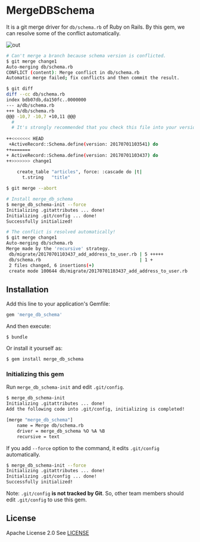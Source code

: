 # MergeDBSchema

It is a git merge driver for `db/schema.rb` of Ruby on Rails.
By this gem, we can resolve some of the conflict automatically.

![out](https://user-images.githubusercontent.com/4361134/27761416-665a6ee8-5e96-11e7-852d-5eddc9c2a6b8.gif)

```bash
# Can't merge a branch because schema version is conflicted.
$ git merge change1
Auto-merging db/schema.rb
CONFLICT (content): Merge conflict in db/schema.rb
Automatic merge failed; fix conflicts and then commit the result.

$ git diff
diff --cc db/schema.rb
index bdb07db,da150fc..0000000
--- a/db/schema.rb
+++ b/db/schema.rb
@@@ -10,7 -10,7 +10,11 @@@
  #
  # It's strongly recommended that you check this file into your version control system.
  
++<<<<<<< HEAD
 +ActiveRecord::Schema.define(version: 20170701103541) do
++=======
+ ActiveRecord::Schema.define(version: 20170701103437) do
++>>>>>>> change1
  
    create_table "articles", force: :cascade do |t|
      t.string   "title"

$ git merge --abort

# Install merge_db_schema
$ merge_db_schema-init --force
Initializing .gitattributes ... done!
Initializing .git/config ... done!
Successfully initialized!

# The conflict is resolved automatically!
$ git merge change1
Auto-merging db/schema.rb
Merge made by the 'recursive' strategy.
 db/migrate/20170701103437_add_address_to_user.rb | 5 +++++
 db/schema.rb                                     | 1 +
 2 files changed, 6 insertions(+)
 create mode 100644 db/migrate/20170701103437_add_address_to_user.rb
```



## Installation

Add this line to your application's Gemfile:

```ruby
gem 'merge_db_schema'
```

And then execute:

    $ bundle

Or install it yourself as:

    $ gem install merge_db_schema

### Initializing this gem

Run `merge_db_schema-init` and edit `.git/config`.

```bash
$ merge_db_schema-init
Initializing .gitattributes ... done!
Add the following code into .git/config, initializing is completed!

[merge "merge_db_schema"]
	name = Merge db/schema.rb
	driver = merge_db_schema %O %A %B
	recursive = text
```

If you add `--force` option to the command, it edits `.git/config` automatically.

```bash
$ merge_db_schema-init --force
Initializing .gitattributes ... done!
Initializing .git/config ... done!
Successfully initialized!
```


Note: `.git/config` **is not tracked by Git**. So, other team members should edit `.git/config` to use this gem.



License
-------

Apache License 2.0
See [LICENSE](https://github.com/pocke/merge_db_schema/blob/master/LICENSE)
